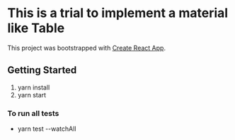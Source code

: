 # This is a trial to implement a material like Table

This project was bootstrapped with [Create React App](https://github.com/facebook/create-react-app).

## Getting Started

1. yarn install
2. yarn start

### To run all tests

- yarn test --watchAll
